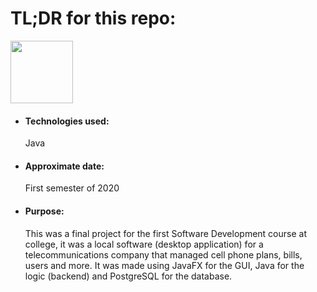 <h1>TL;DR for this repo:</h1>
<img src="https://image.flaticon.com/icons/png/512/226/226777.png" height="100" width="100">
<ul>
  <li><h4>Technologies used:</h4>Java</li>
  <li><h4>Approximate date:</h4>First semester of 2020</li>
  <li><h4>Purpose:</h4>This was a final project for the first Software Development course at college, it was a local software (desktop application) for a telecommunications company that managed cell phone plans, bills, users and more. It was made using JavaFX for the GUI, Java for the logic (backend) and PostgreSQL for the database.</li>
</ul>
